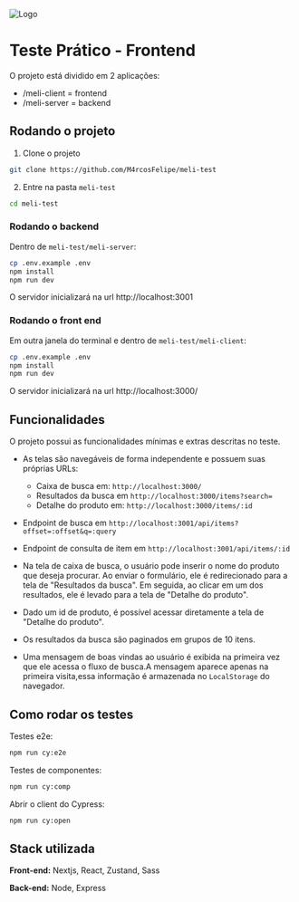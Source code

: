 ![Logo](https://http2.mlstatic.com/frontend-assets/ml-web-navigation/ui-navigation/6.6.111/mercadolibre/logo_large_25years_v2.png)

# Teste Prático - Frontend

O projeto está dividido em 2 aplicações:

- /meli-client = frontend
- /meli-server = backend

## Rodando o projeto

1. Clone o projeto

```bash
git clone https://github.com/M4rcosFelipe/meli-test
```

2. Entre na pasta `meli-test`

```bash
cd meli-test
```

### Rodando o backend

Dentro de `meli-test/meli-server`:

```bash
cp .env.example .env
npm install
npm run dev
```

O servidor inicializará na url http://localhost:3001

### Rodando o front end

Em outra janela do terminal e dentro de `meli-test/meli-client`:

```bash
cp .env.example .env
npm install
npm run dev
```

O servidor inicializará na url http://localhost:3000/

## Funcionalidades

O projeto possui as funcionalidades mínimas e extras descritas no teste.

- As telas são navegáveis de forma independente e possuem suas próprias URLs:

  - Caixa de busca em: `http://localhost:3000/`
  - Resultados da busca em `http://localhost:3000/items?search=`
  - Detalhe do produto em: `http://localhost:3000/items/:id`

- Endpoint de busca em `http://localhost:3001/api/items?offset=:offset&q=:query`
- Endpoint de consulta de item em `http://localhost:3001/api/items/:id`

- Na tela de caixa de busca, o usuário pode inserir o nome do produto que deseja procurar. Ao
  enviar o formulário, ele é redirecionado para a tela de "Resultados da busca". Em seguida, ao
  clicar em um dos resultados, ele é levado para a tela de "Detalhe do produto".

- Dado um id de produto, é possível acessar diretamente a tela de "Detalhe do produto".

- Os resultados da busca são paginados em grupos de 10 itens.

- Uma mensagem de boas vindas ao usuário é exibida na primeira vez que ele acessa o fluxo de
  busca.A mensagem aparece apenas na primeira visita,essa informação é armazenada no `LocalStorage` do navegador.

## Como rodar os testes

Testes e2e:

```bash
npm run cy:e2e
```

Testes de componentes:

```bash
npm run cy:comp
```

Abrir o client do Cypress:

```bash
npm run cy:open
```

## Stack utilizada

**Front-end:** Nextjs, React, Zustand, Sass

**Back-end:** Node, Express
